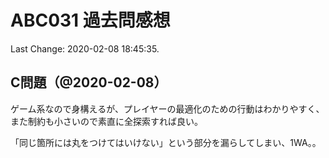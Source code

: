 # ABC031 過去問感想

Last Change: 2020-02-08 18:45:35.

## C問題（@2020-02-08）

ゲーム系なので身構えるが、プレイヤーの最適化のための行動はわかりやすく、
また制約も小さいので素直に全探索すれば良い。

「同じ箇所には丸をつけてはいけない」という部分を漏らしてしまい、1WA。。
